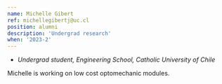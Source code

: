 ```yaml
---
name: Michelle Gibert
ref: michellegibertj@uc.cl
position: alumni
description: 'Undergrad research'
when: '2023-2'
---
```


- _Undergrad student, Engineering School, Catholic University of Chile_

Michelle is working on low cost optomechanic modules.

